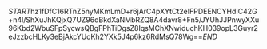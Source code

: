 $START$hz1fDfC16RTnZ5nyMKmLmD+r6jArC4pXYtCt2eIFPDEENCYHdIC42G+n4l/ShXuJhKQjxQ7UZ96dBkdXaNMbRZQ8A4davr8+Fn5/JYUhJJPnwyXXu96Kbd2WbuSFpSycwsQBgFPhTiDgsZ8IqsMChXNwiduchKH039opL3Guyr2eJzzbcHLKy3eBjAkcYUoKh2YXk5J4p6kz6RdMsQ78Wg==$END$